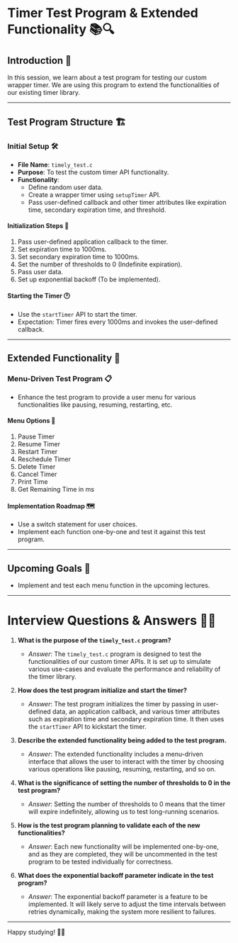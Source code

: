 # Timer Test Program & Extended Functionality 📚🔍

## Introduction 🌟
In this session, we learn about a test program for testing our custom wrapper timer. We are using this program to extend the functionalities of our existing timer library.

---

## Test Program Structure 🏗️
### Initial Setup 🛠️
- **File Name**: `timely_test.c`
- **Purpose**: To test the custom timer API functionality.
- **Functionality**: 
  - Define random user data.
  - Create a wrapper timer using `setupTimer` API.
  - Pass user-defined callback and other timer attributes like expiration time, secondary expiration time, and threshold.

#### Initialization Steps 🚀
1. Pass user-defined application callback to the timer.
2. Set expiration time to 1000ms.
3. Set secondary expiration time to 1000ms.
4. Set the number of thresholds to 0 (Indefinite expiration).
5. Pass user data.
6. Set up exponential backoff (To be implemented).

#### Starting the Timer 🕐
- Use the `startTimer` API to start the timer. 
- Expectation: Timer fires every 1000ms and invokes the user-defined callback.

---

## Extended Functionality 🎯
### Menu-Driven Test Program 📋
- Enhance the test program to provide a user menu for various functionalities like pausing, resuming, restarting, etc.

#### Menu Options 📌
1. Pause Timer
2. Resume Timer
3. Restart Timer
4. Reschedule Timer
5. Delete Timer
6. Cancel Timer
7. Print Time
8. Get Remaining Time in ms

#### Implementation Roadmap 🗺️
- Use a switch statement for user choices.
- Implement each function one-by-one and test it against this test program.

---

## Upcoming Goals 🥅
- Implement and test each menu function in the upcoming lectures.

---

# Interview Questions & Answers 🤔💡

1. **What is the purpose of the `timely_test.c` program?**
   - *Answer*: The `timely_test.c` program is designed to test the functionalities of our custom timer APIs. It is set up to simulate various use-cases and evaluate the performance and reliability of the timer library.

2. **How does the test program initialize and start the timer?**
   - *Answer*: The test program initializes the timer by passing in user-defined data, an application callback, and various timer attributes such as expiration time and secondary expiration time. It then uses the `startTimer` API to kickstart the timer.

3. **Describe the extended functionality being added to the test program.**
   - *Answer*: The extended functionality includes a menu-driven interface that allows the user to interact with the timer by choosing various operations like pausing, resuming, restarting, and so on.

4. **What is the significance of setting the number of thresholds to 0 in the test program?**
   - *Answer*: Setting the number of thresholds to 0 means that the timer will expire indefinitely, allowing us to test long-running scenarios.

5. **How is the test program planning to validate each of the new functionalities?**
   - *Answer*: Each new functionality will be implemented one-by-one, and as they are completed, they will be uncommented in the test program to be tested individually for correctness.

6. **What does the exponential backoff parameter indicate in the test program?**
   - *Answer*: The exponential backoff parameter is a feature to be implemented. It will likely serve to adjust the time intervals between retries dynamically, making the system more resilient to failures.

---

Happy studying! 📘🤓
